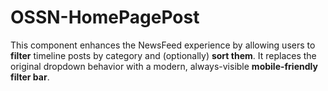 # OSSN-HomePagePost
This component enhances the NewsFeed experience by allowing users to **filter** timeline posts by category and (optionally) **sort them**. It replaces the original dropdown behavior with a modern, always-visible **mobile-friendly filter bar**.
